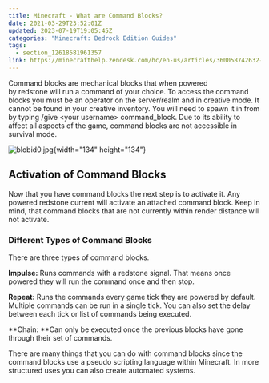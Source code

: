 ```yaml
---
title: Minecraft - What are Command Blocks?
date: 2021-03-29T23:52:01Z
updated: 2023-07-19T19:05:45Z
categories: "Minecraft: Bedrock Edition Guides"
tags:
  - section_12618581961357
link: https://minecrafthelp.zendesk.com/hc/en-us/articles/360058742632-Minecraft-What-are-Command-Blocks-
---
```


Command blocks are mechanical blocks that when powered by redstone will run a command of your choice. To access the command blocks you must be an operator on the server/realm and in creative mode. It cannot be found in your creative inventory. You will need to spawn it in from by typing /give \<your username\> command_block. Due to its ability to affect all aspects of the game, command blocks are not accessible in survival mode. 

![blobid0.jpg](https://minecrafthelp.zendesk.com/hc/article_attachments/360091000152){width="134" height="134"}

## Activation of Command Blocks 

Now that you have command blocks the next step is to activate it. Any powered redstone current will activate an attached command block. Keep in mind, that command blocks that are not currently within render distance will not activate. 

### Different Types of Command Blocks 

There are three types of command blocks. 

**Impulse:** Runs commands with a redstone signal. That means once powered they will run the command once and then stop. 

**Repeat:** Runs the commands every game tick they are powered by default. Multiple commands can be run in a single tick. You can also set the delay between each tick or list of commands being executed. 

**Chain: **Can only be executed once the previous blocks have gone through their set of commands. 

There are many things that you can do with command blocks since the command blocks use a pseudo scripting language within Minecraft. In more structured uses you can also create automated systems.
